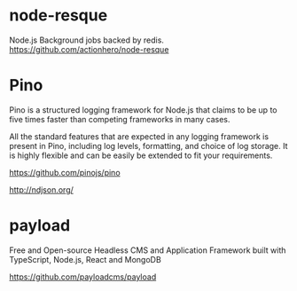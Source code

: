 #  node-resque

 Node.js Background jobs backed by redis. 
https://github.com/actionhero/node-resque


#  Pino

Pino is a structured logging framework for Node.js that claims to be up to five times faster than competing frameworks in many cases.

All the standard features that are expected in any logging framework is present in Pino, including log levels, formatting, and choice of log storage. It is highly flexible and can be easily be extended to fit your requirements.

https://github.com/pinojs/pino


http://ndjson.org/


# payload

Free and Open-source Headless CMS and Application Framework built with TypeScript, Node.js, React and MongoDB 

https://github.com/payloadcms/payload 
 
